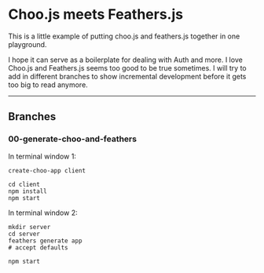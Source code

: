 # Choo.js meets Feathers.js

This is a little example of putting choo.js and feathers.js together in one playground.

I hope it can serve as a boilerplate for dealing with Auth and more. I love Choo.js and Feathers.js seems too good to be true sometimes. I will try to add in different branches to show incremental development before it gets too big to read anymore.

***

## Branches

### 00-generate-choo-and-feathers


In terminal window 1:
```
create-choo-app client

cd client
npm install
npm start
```

In terminal window 2:
```
mkdir server
cd server
feathers generate app
# accept defaults

npm start
```
